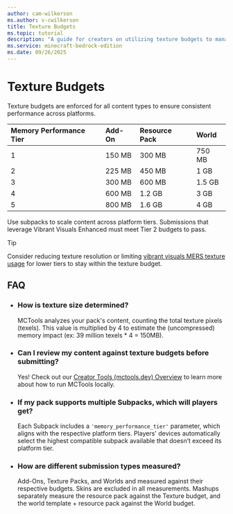 ```yaml
---
author: cam-wilkerson
ms.author: v-cwilkerson
title: Texture Budgets
ms.topic: tutorial
description: "A guide for creators on utilizing texture budgets to manage add-on performance"
ms.service: minecraft-bedrock-edition
ms.date: 09/26/2025
---
```


# Texture Budgets

Texture budgets are enforced for all content types to ensure consistent performance across platforms.

| Memory Performance Tier | Add-On | Resource Pack | World |
|:--|:--|:--|:--|
|1|150 MB|300 MB|750 MB|
|2|225 MB|450 MB|1 GB|
|3|300 MB|600 MB|1.5 GB|
|4|600 MB|1.2 GB|3 GB|
|5|800 MB|1.6 GB|4 GB|

Use subpacks to scale content across platform tiers. Submissions that leverage Vibrant Visuals Enhanced must meet Tier 2 budgets to pass.

> [!TIP]
> Consider reducing texture resolution or limiting [vibrant visuals MERS texture usage](.//VibrantVisuals/VVResourcePacks.md) for lower tiers to stay within the texture budget.

## FAQ

- ### How is texture size determined?

    MCTools analyzes your pack's content, counting the total texture pixels (texels). This value is multiplied by 4 to estimate the (uncompressed) memory impact (ex: 39 million texels * 4 = 150MB).

- ### Can I review my content against texture budgets before submitting?

    Yes! Check out our [Creator Tools (mctools.dev) Overview](../Documents/MCToolsOverview.md) to learn more about how to run MCTools locally.

- ### If my pack supports multiple Subpacks, which will players get?

    Each Subpack includes a `'memory_performance_tier'` parameter, which aligns with the respective platform tiers. Players' devices automatically select the highest compatible subpack available that doesn’t exceed its platform tier.

- ### How are different submission types measured?

    Add-Ons, Texture Packs, and Worlds and measured against their respective budgets. Skins are excluded in all measurements. Mashups separately measure the resource pack against the Texture budget, and the world template + resource pack against the World budget.
